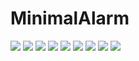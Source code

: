 # MinimalAlarm


<img src="https://raw.githubusercontent.com/aserdah/MinimalAlarm/master/MinimalAlarm/Assets.xcassets/photo4.png">
<img src="https://raw.githubusercontent.com/aserdah/MinimalAlarm/master/MinimalAlarm/Assets.xcassets/photo1.png">
<img src="https://raw.githubusercontent.com/aserdah/MinimalAlarm/master/MinimalAlarm/Assets.xcassets/photo2.png">
<img src="https://raw.githubusercontent.com/aserdah/MinimalAlarm/master/MinimalAlarm/Assets.xcassets/photo3.png">
<img src="https://raw.githubusercontent.com/aserdah/MinimalAlarm/master/MinimalAlarm/Assets.xcassets/photo5.png">
<img src="https://raw.githubusercontent.com/aserdah/MinimalAlarm/master/MinimalAlarm/Assets.xcassets/photo6.png">
<img src="https://raw.githubusercontent.com/aserdah/MinimalAlarm/master/MinimalAlarm/Assets.xcassets/photo7.png">
<img src="https://raw.githubusercontent.com/aserdah/MinimalAlarm/master/MinimalAlarm/Assets.xcassets/photo8.png">
<img src="https://raw.githubusercontent.com/aserdah/MinimalAlarm/master/MinimalAlarm/Assets.xcassets/photo9.png">
